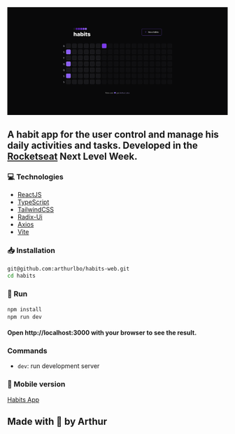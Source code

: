 <img src="./src/assets/readme.png" alt="readme image" />

## A habit app for the user control and manage his daily activities and tasks. Developed in the [Rocketseat](https://www.rocketseat.com.br/) Next Level Week.

### 💻 Technologies

- [ReactJS](https://reactjs.org/)
- [TypeScript](https://www.typescriptlang.org/)
- [TailwindCSS](https://tailwindcss.com/)
- [Radix-Ui](https://www.radix-ui.com/)
- [Axios](https://axios-http.com/ptbr/docs/intro)
- [Vite](https://vitejs.dev/)

### 📥 Installation

```bash
git@github.com:arthurlbo/habits-web.git
cd habits
```

### 🚀 Run

```bash
npm install
npm run dev
```
#### Open http://localhost:3000 with your browser to see the result.

### Commands

- `dev`: run development server

### 📱 Mobile version
[Habits App](https://github.com/arthurlbo/habits-app)

## Made with 💜 by Arthur
